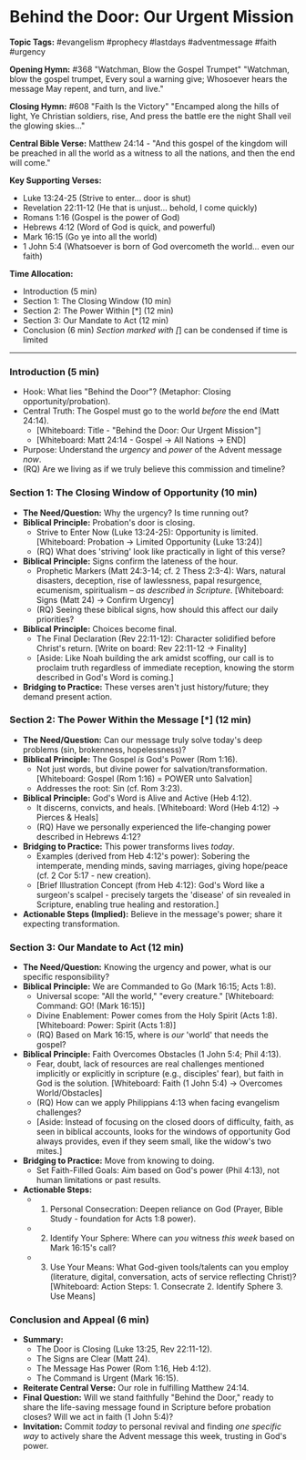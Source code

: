 # Behind the Door: Our Urgent Mission

**Topic Tags:** #evangelism #prophecy #lastdays #adventmessage #faith #urgency

**Opening Hymn:** #368 "Watchman, Blow the Gospel Trumpet" "Watchman, blow the
gospel trumpet, Every soul a warning give; Whosoever hears the message May
repent, and turn, and live."

**Closing Hymn:** #608 "Faith Is the Victory" "Encamped along the hills of
light, Ye Christian soldiers, rise, And press the battle ere the night Shall
veil the glowing skies..."

**Central Bible Verse:** Matthew 24:14 - "And this gospel of the kingdom will be
preached in all the world as a witness to all the nations, and then the end will
come."

**Key Supporting Verses:**

- Luke 13:24-25 (Strive to enter... door is shut)
- Revelation 22:11-12 (He that is unjust... behold, I come quickly)
- Romans 1:16 (Gospel is the power of God)
- Hebrews 4:12 (Word of God is quick, and powerful)
- Mark 16:15 (Go ye into all the world)
- 1 John 5:4 (Whatsoever is born of God overcometh the world... even our faith)

**Time Allocation:**

- Introduction (5 min)
- Section 1: The Closing Window (10 min)
- Section 2: The Power Within [*] (12 min)
- Section 3: Our Mandate to Act (12 min)
- Conclusion (6 min) _Section marked with [_] can be condensed if time is
  limited

---

### Introduction (5 min)

- Hook: What lies "Behind the Door"? (Metaphor: Closing opportunity/probation).
- Central Truth: The Gospel must go to the world _before_ the end (Matt 24:14).
  - [Whiteboard: Title - "Behind the Door: Our Urgent Mission"]
  - [Whiteboard: Matt 24:14 - Gospel -> All Nations -> END]
- Purpose: Understand the _urgency_ and _power_ of the Advent message _now_.
- (RQ) Are we living as if we truly believe this commission and timeline?

### Section 1: The Closing Window of Opportunity (10 min)

- **The Need/Question:** Why the urgency? Is time running out?
- **Biblical Principle:** Probation's door is closing.
  - Strive to Enter Now (Luke 13:24-25): Opportunity is limited. [Whiteboard:
    Probation -> Limited Opportunity (Luke 13:24)]
  - (RQ) What does 'striving' look like practically in light of this verse?
- **Biblical Principle:** Signs confirm the lateness of the hour.
  - Prophetic Markers (Matt 24:3-14; cf. 2 Thess 2:3-4): Wars, natural
    disasters, deception, rise of lawlessness, papal resurgence, ecumenism,
    spiritualism – _as described in Scripture_. [Whiteboard: Signs (Matt 24) ->
    Confirm Urgency]
  - (RQ) Seeing these biblical signs, how should this affect our daily
    priorities?
- **Biblical Principle:** Choices become final.
  - The Final Declaration (Rev 22:11-12): Character solidified before Christ's
    return. [Write on board: Rev 22:11-12 -> Finality]
  - [Aside: Like Noah building the ark amidst scoffing, our call is to proclaim
    truth regardless of immediate reception, knowing the storm described in
    God's Word is coming.]
- **Bridging to Practice:** These verses aren't just history/future; they demand
  present action.

### Section 2: The Power Within the Message [*] (12 min)

- **The Need/Question:** Can our message truly solve today's deep problems (sin,
  brokenness, hopelessness)?
- **Biblical Principle:** The Gospel _is_ God's Power (Rom 1:16).
  - Not just words, but divine power for salvation/transformation. [Whiteboard:
    Gospel (Rom 1:16) = POWER unto Salvation]
  - Addresses the root: Sin (cf. Rom 3:23).
- **Biblical Principle:** God's Word is Alive and Active (Heb 4:12).
  - It discerns, convicts, and heals. [Whiteboard: Word (Heb 4:12) -> Pierces &
    Heals]
  - (RQ) Have we personally experienced the life-changing power described in
    Hebrews 4:12?
- **Bridging to Practice:** This power transforms lives _today_.
  - Examples (derived from Heb 4:12's power): Sobering the intemperate, mending
    minds, saving marriages, giving hope/peace (cf. 2 Cor 5:17 - new creation).
  - [Brief Illustration Concept (from Heb 4:12): God's Word like a surgeon's
    scalpel - precisely targets the 'disease' of sin revealed in Scripture,
    enabling true healing and restoration.]
- **Actionable Steps (Implied):** Believe in the message's power; share it
  expecting transformation.

### Section 3: Our Mandate to Act (12 min)

- **The Need/Question:** Knowing the urgency and power, what is our specific
  responsibility?
- **Biblical Principle:** We are Commanded to Go (Mark 16:15; Acts 1:8).
  - Universal scope: "All the world," "every creature." [Whiteboard: Command:
    GO! (Mark 16:15)]
  - Divine Enablement: Power comes from the Holy Spirit (Acts 1:8). [Whiteboard:
    Power: Spirit (Acts 1:8)]
  - (RQ) Based on Mark 16:15, where is _our_ 'world' that needs the gospel?
- **Biblical Principle:** Faith Overcomes Obstacles (1 John 5:4; Phil 4:13).
  - Fear, doubt, lack of resources are real challenges mentioned implicitly or
    explicitly in scripture (e.g., disciples' fear), but faith in God is the
    solution. [Whiteboard: Faith (1 John 5:4) -> Overcomes World/Obstacles]
  - (RQ) How can we apply Philippians 4:13 when facing evangelism challenges?
  - [Aside: Instead of focusing on the closed doors of difficulty, faith, as
    seen in biblical accounts, looks for the windows of opportunity God always
    provides, even if they seem small, like the widow's two mites.]
- **Bridging to Practice:** Move from knowing to doing.
  - Set Faith-Filled Goals: Aim based on God's power (Phil 4:13), not human
    limitations or past results.
- **Actionable Steps:**
  - 1. Personal Consecration: Deepen reliance on God (Prayer, Bible Study -
       foundation for Acts 1:8 power).
  - 2. Identify Your Sphere: Where can _you_ witness _this week_ based on Mark
       16:15's call?
  - 3. Use Your Means: What God-given tools/talents can you employ (literature,
       digital, conversation, acts of service reflecting Christ)? [Whiteboard:
       Action Steps: 1. Consecrate 2. Identify Sphere 3. Use Means]

### Conclusion and Appeal (6 min)

- **Summary:**
  - The Door is Closing (Luke 13:25, Rev 22:11-12).
  - The Signs are Clear (Matt 24).
  - The Message Has Power (Rom 1:16, Heb 4:12).
  - The Command is Urgent (Mark 16:15).
- **Reiterate Central Verse:** Our role in fulfilling Matthew 24:14.
- **Final Question:** Will we stand faithfully "Behind the Door," ready to share
  the life-saving message found in Scripture before probation closes? Will we
  act in faith (1 John 5:4)?
- **Invitation:** Commit _today_ to personal revival and finding _one specific
  way_ to actively share the Advent message this week, trusting in God's power.
